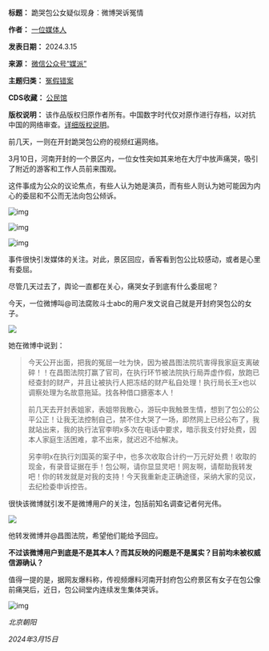 

**标题：** 跪哭包公女疑似现身：微博哭诉冤情  

**作者：** [一位媒体人](https://chinadigitaltimes.net/space/媒派)  

**发表日期：** 2024.3.15  

**来源：** [微信公众号“媒派”](https://web.archive.org/web/https://mp.weixin.qq.com/s/IOlEwkcQt06rJiduxqVVaA)  

**主题归类：** [冤假错案](https://chinadigitaltimes.net/space/冤假错案)  

**CDS收藏：** [公民馆](https://chinadigitaltimes.net/space/%E5%85%AC%E6%B0%91%E9%A6%86)  

**版权说明：** 该作品版权归原作者所有。中国数字时代仅对原作进行存档，以对抗中国的网络审查。[详细版权说明](https://chinadigitaltimes.net/chinese/copyright)。


前几天，一则在开封跪哭包公府的视频红遍网络。


3月10日，河南开封的一个景区内，一位女性突如其来地在大厅中放声痛哭，吸引了附近的游客和工作人员前来围观。


这件事成为公众的议论焦点，有些人认为她是演员，而有些人则认为她可能因为内心的委屈和不公而无法向包公倾诉。


![img](https://chinadigitaltimes.net/chinese/files/2024/03/baogong1.jpg)


![img](https://chinadigitaltimes.net/chinese/files/2024/03/baogong2.jpg)


![img](https://chinadigitaltimes.net/chinese/files/2024/03/baogong3.jpg)


事件很快引发媒体的关注。对此，景区回应，香客看到包公比较感动，或者是心里有委屈。


尽管几天过去了，舆论一直都在关心，痛哭女子到底有什么委屈呢？


今天，一位微博叫@司法腐败斗士abc的用户发文说自己就是开封府哭包公的女子。


![](https://chinadigitaltimes.net/chinese/files/2024/03/baogong4.jpg)


她在微博中说到：



> 
> 今天公开出面，把我的冤屈一吐为快，因为被昌图法院坑害得我家庭支离破碎！！在昌图法院打赢了官司，在执行环节被法院执行局弄虚作假，放跑已经查封的财产，并且让被执行人把冻结的财产私自处理！执行局长王x也以调察处理为名故意拖延。找各种借口搪塞本人！
> 
> 
> 前几天去开封表姐家，表姐带我散心，游玩中我触景生情，想到了包公的公平公正！让我无法控制自己，禁不住大哭了一场，即然网上已经公布了，我就站出来，我的执行法官李明x多次在电话中要求，暗示我支付好处费，因本人家庭生活困难，拿不出来，就迟迟不给解决。
> 
> 
> 另李明x在执行刘国英的案子中，也多次收取合计约一万元好处费！收取的现金，有录音证据在手！包公啊，请你显显灵吧！网友啊，请帮助我转发吧！你的转发就是对我的支持！今天我重新走正确途径，采纳大家的见议，去纪检委申诉控告。
> 
> 
> 


很快该微博就引发不是微博用户的关注，包括前知名调查记者何光伟。


![](https://chinadigitaltimes.net/chinese/files/2024/03/baogong5.jpg)


他转发微博并@昌图法院，希望他们能给予回应。


**不过该微博用户到底是不是其本人？而其反映的问题是不是属实？目前均未被权威信源确认？** 


值得一提的是，据网友爆料称，传视频爆料河南开封府包公府景区有女子在包公像前痛哭后，近日，包公祠堂内连续发生集体哭诉。


![img](https://chinadigitaltimes.net/chinese/files/2024/03/baogong6.jpg)


*北京朝阳*


*2024年3月15日*

